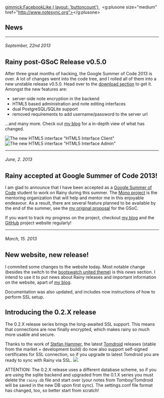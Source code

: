 [gimmick:FacebookLike ( layout: 'buttoncount') ](http://www.facebook.com/pages/Rainy-note-sync-server-for-Tomboy/116321368557123) &nbsp; <script type="text/javascript" src="https://apis.google.com/js/plusone.js"></script> <g:plusone size="medium" href="http://www.notesync.org"></g:plusone>

News
-----

- - -

###### September, 22nd 2013
## Rainy post-GSoC Release v0.5.0

After three great months of hacking, the Google Summer of Code 2013 is over. A lot of changes went into the code tree, and I rolled all of them into a new unstable release v0.5.0. Head over to the [download section](DOWNLOAD.md) to get it. Amongst the new features are:

  * server-side note encryption in the backend
  * HTML5 based administration and note editing interfaces
  * dual PostgreSQL/SQLite support
  * removed requirements to add username/password to the server url

...and many more. Check out [my blog][myblog] for a in-depth view of what has changed.

![The new HTML5 interface "HTML5 Interface Client"](http://exceptionrethrown.files.wordpress.com/2013/09/notes1.png)
![The new HTML5 interface "HTML5 Interface Admin"](http://exceptionrethrown.files.wordpress.com/2013/09/admin1.png)

- - -

###### June, 2. 2013
## Rainy accepted at Google Summer of Code 2013!

I am glad to announce that I have been accepted as a [Google Summer of Code][gsoc] student to work on Rainy during this summer. The [Mono project][monoproject] is the mentoring organization that will help and mentor me in this enjoyable endeavour. As a result, there are several feature planned to be available by the end of the summer, see the [my original proposal][proposal] for the GSoC.

If you want to track my progress on the project, checkout [my blog][myblog] and the [GitHub][github-rainy] project website regularly!


  [myblog]: http://exceptionrethrown.wordpress.com
  [gsoc]: https://developers.google.com/open-source/soc/
  [proposal]: http://www.google-melange.com/gsoc/project/google/gsoc2013/dynalon/27001
  [monoproject]: http://mono-project.com
  [github-rainy]: httpw://github.com/Dynalon/Rainy

- - -

###### March, 15. 2013
## New website, new release!

I commited some changes to the website today. Most notable change (besides the switch to the [bootswatch united theme][united]) is this _news_ section. I intend to use it to put news about Rainy releases and important information on the website, apart of [my blog][blog].

Documentation was also updated, and includes now instructions of how to perform SSL setup.

## Introducing the 0.2.X release

The 0.2.X release series brings the long-awaited SSL support. This means that connections are now finally encrypted, which makes rainy so much more usable and secure.

Thanks to the work of [Stefan Hammer][stefan], the latest [Tomdroid][tomdroid] releases (stable from the market + development build) do now also support self-signed certificates for SSL connection, so if you upgrade to latest Tomdroid you are ready to sync with Rainy via SSL.
[![](http://launchpadlibrarian.net/79043149/icon-64.png)](https://launchpad.net/tomdroid)

ATTENTION: The 0.2.X release uses a different database scheme, so if you are using the sqlite backend and upgraded from the 0.1.X series you must delete the `rainy.db` file and start over (your notes from Tomboy/Tomdroid will be saved in the new DB upon first sync). The settings.conf file format has changed, too, so better start from scratch!


[united]: http://bootswatch.com/
[blog]: http://exceptionrethrown.wordpress.com/
[stefan]: https://plus.google.com/107845688101586158412
[tomdroid]: https://launchpad.net/tomdroid
